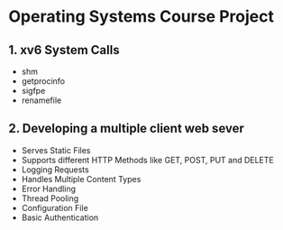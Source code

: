 # Operating Systems Course Project
## 1. xv6 System Calls
- shm
- getprocinfo
- sigfpe
- renamefile

## 2. Developing a multiple client web sever 
- Serves Static Files
- Supports different HTTP Methods like GET, POST, PUT and DELETE
- Logging Requests
- Handles Multiple Content Types
- Error Handling
- Thread Pooling
- Configuration File
- Basic Authentication

